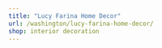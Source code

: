 ```yaml
---
title: "Lucy Farina Home Decor"
url: /washington/lucy-farina-home-decor/
shop: interior decoration
---
```

